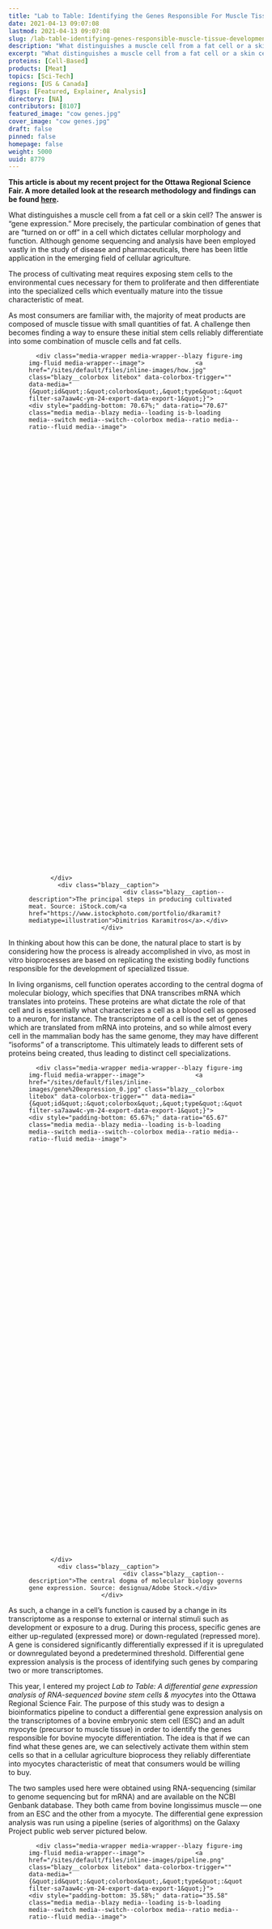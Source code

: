 ```yaml
---
title: "Lab to Table: Identifying the Genes Responsible For Muscle Tissue Development in Cows"
date: 2021-04-13 09:07:08
lastmod: 2021-04-13 09:07:08
slug: /lab-table-identifying-genes-responsible-muscle-tissue-development-cows
description: "What distinguishes a muscle cell from a fat cell or a skin cell? The answer is “gene expression.” Although genome sequencing and analysis has been employed vastly in the study of disease and pharmaceuticals, there has been little application in the emerging field of cellular agriculture."
excerpt: "What distinguishes a muscle cell from a fat cell or a skin cell? The answer is “gene expression.” Although genome sequencing and analysis has been employed vastly in the study of disease and pharmaceuticals, there has been little application in the emerging field of cellular agriculture."
proteins: [Cell-Based]
products: [Meat]
topics: [Sci-Tech]
regions: [US & Canada]
flags: [Featured, Explainer, Analysis]
directory: [NA]
contributors: [8107]
featured_image: "cow genes.jpg"
cover_image: "cow genes.jpg"
draft: false
pinned: false
homepage: false
weight: 5000
uuid: 8779
---
```

<p><strong>This article is about my recent project for the Ottawa Regional Science Fair. A more detailed look at the research methodology and findings can be found <a href="https://projectboard.world/ysc/project/lab-to-table-a-differential-gene-expression-analysis-of-rna-sequenced-bovine-stem-cells-myocytes-rzznm" target="_blank">here</a>.</strong></p>

<p>What distinguishes a muscle cell from a fat cell or a skin cell? The answer is “gene expression.” More precisely, the particular combination of genes that are “turned on or off” in a cell which dictates cellular morphology and function. Although genome sequencing and analysis have been employed vastly in the study of disease and pharmaceuticals, there has been little application in the emerging field of cellular agriculture.</p>

<p>The process of cultivating meat requires exposing stem cells to the environmental cues necessary for them to proliferate and then differentiate into the specialized cells which eventually mature into the tissue characteristic of meat.</p>

<p>As most consumers are familiar with, the majority of meat products are composed of muscle tissue with small quantities of fat. A challenge then becomes finding a way to ensure these initial stem cells reliably differentiate into some combination of muscle cells and fat cells.</p>

<figure class="figure">
  




      <div class="media-wrapper media-wrapper--blazy figure-img img-fluid media-wrapper--image">              <a href="/sites/default/files/inline-images/how.jpg" class="blazy__colorbox litebox" data-colorbox-trigger="" data-media="{&quot;id&quot;:&quot;colorbox&quot;,&quot;type&quot;:&quot;image&quot;,&quot;width&quot;:2048,&quot;height&quot;:1448,&quot;rel&quot;:&quot;blazy-filter-sa7aaw4c-ym-24-export-data-export-1&quot;}">      <div style="padding-bottom: 70.67%;" data-ratio="70.67" class="media media--blazy media--loading is-b-loading media--switch media--switch--colorbox media--ratio media--ratio--fluid media--image">
<img alt="The principal steps in producing cultivated meat" title="how.jpg" class="media__image media__element b-lazy img-fluid" data-entity-uuid="82967c6f-2163-4e3b-89cd-084f58c13edc" data-src="/sites/default/files/styles/1200x900_4_3/public/inline-images/how.jpg?itok=B1KmWE3N" src="data:image/svg+xml;charset=utf-8,%3Csvg%20xmlns%3D'http%3A%2F%2Fwww.w3.org%2F2000%2Fsvg'%20viewBox%3D'0%200%201200%20848'%2F%3E" width="1200" height="848" loading="lazy" typeof="foaf:Image" />
        <span class="media__icon media__icon--litebox"></span></div>
  </a>

                
          </div>  
            <div class="blazy__caption">
                              <div class="blazy__caption--description">The principal steps in producing cultivated meat. Source: iStock.com/<a href="https://www.istockphoto.com/portfolio/dkaramit?mediatype=illustration">Dimitrios Karamitros</a>.</div>
                        </div>
      


      
  </figure>

<p>In thinking about how this can be done, the natural place to start is by considering how the process is already accomplished in vivo, as most in vitro bioprocesses are based on replicating the existing bodily functions responsible for the development of specialized tissue.</p>

<p>In living organisms, cell function operates according to the central dogma of molecular biology, which specifies that DNA transcribes mRNA which translates into proteins. These proteins are what dictate the role of that cell and is essentially what characterizes a cell as a blood cell as opposed to a neuron, for instance. The transcriptome of a cell is the set of genes which are translated from mRNA into proteins, and so while almost every cell in the mammalian body has the same genome, they may have different “isoforms” of a transcriptome. This ultimately leads to different sets of proteins being created, thus leading to distinct cell specializations.</p>

<figure class="figure">
  




      <div class="media-wrapper media-wrapper--blazy figure-img img-fluid media-wrapper--image">              <a href="/sites/default/files/inline-images/gene%20expression_0.jpg" class="blazy__colorbox litebox" data-colorbox-trigger="" data-media="{&quot;id&quot;:&quot;colorbox&quot;,&quot;type&quot;:&quot;image&quot;,&quot;width&quot;:2048,&quot;height&quot;:1345,&quot;rel&quot;:&quot;blazy-filter-sa7aaw4c-ym-24-export-data-export-1&quot;}">      <div style="padding-bottom: 65.67%;" data-ratio="65.67" class="media media--blazy media--loading is-b-loading media--switch media--switch--colorbox media--ratio media--ratio--fluid media--image">
<img alt="The central dogma of molecular biology governs gene expression" title="gene expression_0.jpg" class="media__image media__element b-lazy img-fluid" data-entity-uuid="2ca3a7df-0bdd-4545-a274-4eb58e89ca2a" data-src="/sites/default/files/styles/1200x900_4_3/public/inline-images/gene%20expression_0.jpg?itok=15y2-lbO" src="data:image/svg+xml;charset=utf-8,%3Csvg%20xmlns%3D'http%3A%2F%2Fwww.w3.org%2F2000%2Fsvg'%20viewBox%3D'0%200%201200%20788'%2F%3E" width="1200" height="788" loading="lazy" typeof="foaf:Image" />
        <span class="media__icon media__icon--litebox"></span></div>
  </a>

                
          </div>  
            <div class="blazy__caption">
                              <div class="blazy__caption--description">The central dogma of molecular biology governs gene expression. Source: designua/Adobe Stock.</div>
                        </div>
      


      
  </figure>

<p>As such, a change in a cell’s function is caused by a change in its transcriptome as a response to external or internal stimuli such as development or exposure to a drug. During this process, specific genes are either up-regulated (expressed more) or down-regulated (repressed more). A gene is considered significantly differentially expressed if it is upregulated or downregulated beyond a predetermined threshold. Differential gene expression analysis is the process of identifying such genes by comparing two or more transcriptomes.</p>

<p>This year, I entered my project <em>Lab to Table: A differential gene expression analysis of RNA-sequenced bovine stem cells <span class="amp">&</span> myocytes</em> into the Ottawa Regional Science Fair. The purpose of this study was to design a bioinformatics pipeline to conduct a differential gene expression analysis on the transcriptomes of a bovine embryonic stem cell (ESC) and an adult myocyte (precursor to muscle tissue) in order to identify the genes responsible for bovine myocyte differentiation. The idea is that if we can find what these genes are, we can selectively activate them within stem cells so that in a cellular agriculture bioprocess they reliably differentiate into myocytes characteristic of meat that consumers would be willing to buy.</p>

<p>The two samples used here were obtained using RNA-sequencing (similar to genome sequencing but for mRNA) and are available on the NCBI Genbank database. They both came from bovine longissimus muscle — one from an ESC and the other from a myocyte. The differential gene expression analysis was run using a pipeline (series of algorithms) on the Galaxy Project public web server pictured below.</p>

<figure class="figure">
  




      <div class="media-wrapper media-wrapper--blazy figure-img img-fluid media-wrapper--image">              <a href="/sites/default/files/inline-images/pipeline.png" class="blazy__colorbox litebox" data-colorbox-trigger="" data-media="{&quot;id&quot;:&quot;colorbox&quot;,&quot;type&quot;:&quot;image&quot;,&quot;width&quot;:2019,&quot;height&quot;:718,&quot;rel&quot;:&quot;blazy-filter-sa7aaw4c-ym-24-export-data-export-1&quot;}">      <div style="padding-bottom: 35.58%;" data-ratio="35.58" class="media media--blazy media--loading is-b-loading media--switch media--switch--colorbox media--ratio media--ratio--fluid media--image">
<img alt="The pipeline used to conduct differential gene expression analysis" title="pipeline.png" class="media__image media__element b-lazy img-fluid" data-entity-uuid="5b48e769-7882-4b9a-9e06-50e0b996deb2" data-src="/sites/default/files/styles/1200x900_4_3/public/inline-images/pipeline.png?itok=FylxDSO_" src="data:image/svg+xml;charset=utf-8,%3Csvg%20xmlns%3D'http%3A%2F%2Fwww.w3.org%2F2000%2Fsvg'%20viewBox%3D'0%200%201200%20427'%2F%3E" width="1200" height="427" loading="lazy" typeof="foaf:Image" />
        <span class="media__icon media__icon--litebox"></span></div>
  </a>

                
          </div>  
            <div class="blazy__caption">
                              <div class="blazy__caption--description">The pipeline used to conduct differential gene expression analysis. Source: Avery Parkinson.</div>
                        </div>
      


      
  </figure>

<p>Running this pipeline and filtering the data resulted in 23 genes that were significantly differentially expressed: 10 of which were upregulated and 13 of which were downregulated over the process of development from a bovine ESC into a myocyte. These genes were then queried against the DAVID database which contains the functional annotation of genes across many organisms. Nine genes in particular stood out as being related to the development of muscle tissue.</p>

<p>In terms of next steps for this particular project, it would be useful to actually selectively upregulate or downregulate a subset of these genes within an ESC and monitor how the cell’s differentiation into a myocyte is impacted in practice. It would also be interesting to run a similar study regarding differentiation into adipocytes to further explore the possibility of creating cultivated products which have a balance of both tissue types. Comparing the gene analogs of different species of cows or the transcriptomes of cows raised on different diets would help to understand how the resulting modifications in gene expression influence organoleptic properties such as taste and texture of the resulting meat.</p>
